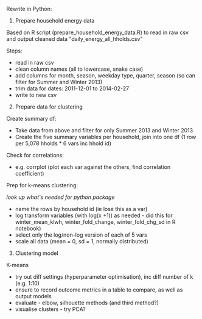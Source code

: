 Rewrite in Python:

1. Prepare household energy data

Based on R script (prepare_household_energy_data.R) to read in raw csv and output cleaned data "daily_energy_all_hholds.csv"

Steps:

* read in raw csv
* clean column names (all to lowercase, snake case)
* add columns for month, season, weekday type, quarter, season (so can filter for Summer and Winter 2013)
* trim data for dates: 2011-12-01 to 2014-02-27
* write to new csv

2. Prepare data for clustering

Create summary df:
* Take data from above and filter for only Summer 2013 and Winter 2013
* Create the five summary variables per household, join into one df (1 row per 5,078 hholds * 6 vars inc hhold id)

Check for correlations:
* e.g. corrplot (plot each var against the others, find correlation coefficient)

Prep for k-means clustering:

_look up what's needed for python package_

* name the rows by household id (ie lose this as a var)
* log transform variables (with log(x +1)) as needed - did this for winter_mean_klwh, winter_fold_change, winter_fold_chg_sd in R notebook)
* select only the log/non-log version of each of 5 vars
* scale all data (mean = 0, sd = 1, normally distributed)

3. Clustering model

K-means

* try out diff settings (hyperparameter optimisation), inc diff number of k (e.g. 1:10)
* ensure to record outcome metrics in a table to compare, as well as output models
* evaluate - elbow, silhouette methods (and third method?)
* visualise clusters - try PCA?

